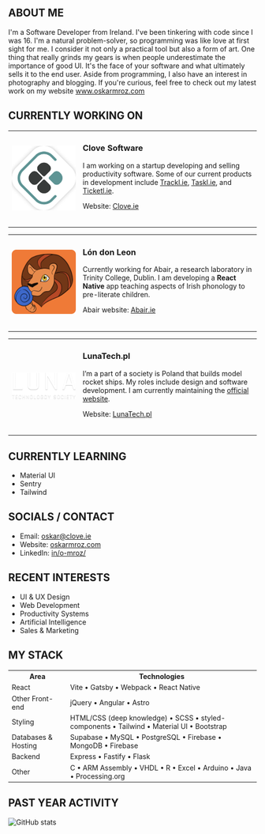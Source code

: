 <h2>ABOUT ME</h2>

I'm a Software Developer from Ireland. I've been tinkering with code since I was 16. I'm a natural problem-solver, so programming was like love at first sight for me. I consider it not only a practical tool but also a form of art. One thing that really grinds my gears is when people underestimate the importance of good UI. It's the face of your software and what ultimately sells it to the end user. Aside from programming, I also have an interest in photography and blogging. If you're curious, feel free to check out my latest work on my website www.oskarmroz.com

<h2>CURRENTLY WORKING ON</h2>

<table border="0">
   <tr>
      <td width="130"><img src="clove_logo_halftp.png" width="140" /></td>
      <td>
         <h3>Clove Software</h3>
         <p> I am working on a startup developing and selling productivity software. Some of our current products in development include <a href="https://trackl.ie">Trackl.ie</a>, <a href="https://taskl.ie">Taskl.ie</a>, and <a href="https://ticketl.ie">Ticketl.ie</a>.</p>
         <p>Website: <a href="https://clove.ie">Clove.ie</a></p>
         <br/>
      </td>
   </tr>
</table>
<table border="0">
   <tr>
      <td width="130"><img src="ldl_logo.png" width="140" /></td>
      <td>
         <h3>Lón don Leon</h3>
         <p> Currently working for Abair, a research laboratory in Trinity College, Dublin. I am developing a <b>React Native</b> app teaching aspects of Irish phonology to pre-literate children.</p>
         <p>Abair website: <a href="https://abair.ie">Abair.ie</a></p>
         <br/>
      </td>
   </tr>
</table>
<table border="0">
   <tr>
      <td width="130"><img src="luna_logo.png" width="140" /></td>
      <td>
         <h3>LunaTech.pl</h3>
         <p> I’m a part of a society is Poland that builds model rocket ships. My roles include design and software development. I am currently maintaining the <a href="https://lunatech.pl">official website</a>.</p>
         <p>Website: <a href="https://lunatech.pl">LunaTech.pl</a></p>
         <br/>
      </td>
   </tr>
</table>

<h2>CURRENTLY LEARNING</h2>

<ul>
   <li>Material UI</li>
   <li>Sentry</li>
   <li>Tailwind</li>
</ul>

<h2>SOCIALS / CONTACT</h2>

<ul>
   <li>Email: <a href="mailto:oskar@clove.ie">oskar@clove.ie</a></li>
   <li>Website: <a href="https://oskarmroz.com">oskarmroz.com</a></li>
   <li>LinkedIn: <a href="https://linkedin.com/in/o-mroz/">in/o-mroz/</a></li>
</ul>

<h2>RECENT INTERESTS</h2>

<ul>
   <li>UI & UX Design</li>
   <li>Web Development</li>
   <li>Productivity Systems</li>
   <li>Artificial Intelligence</li>
   <li>Sales & Marketing</li>
</ul>

<h2>MY STACK</h2>
   
<table border="0">
   <tr>
      <th>Area</th>
      <th>Technologies</th>
   </tr>
   <tr>
      <td>React</td>
      <td>Vite • Gatsby • Webpack • React Native</td>
   </tr>
   <tr>
      <td>Other Front-end</td>
      <td>jQuery • Angular • Astro</td>
   </tr>
   <tr>
      <td>Styling</td>
      <td>HTML/CSS (deep knowledge) • SCSS • styled-components • Tailwind • Material UI • Bootstrap</td>
   </tr>
   <tr>
      <td>Databases & Hosting</td>
      <td>Supabase • MySQL • PostgreSQL • Firebase • MongoDB • Firebase</td>
   </tr>
   <tr>
      <td>Backend</td>
      <td>Express • Fastify • Flask</td>
   </tr>
   <tr>
      <td>Other</td>
      <td>C • ARM Assembly • VHDL • R • Excel • Arduino • Java • Processing.org</td>
   </tr>
</table>

<h2>PAST YEAR ACTIVITY</h2>

![GitHub stats](https://github-readme-stats.vercel.app/api?username=MoreeZ&show_icons=true&theme=dark&count_private=true)
